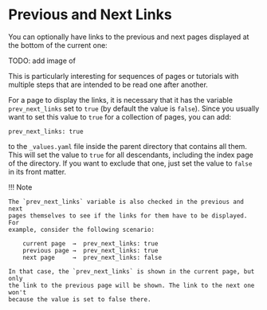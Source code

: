 
Previous and Next Links
=======================

You can optionally have links to the previous and next pages displayed at the
bottom of the current one:

TODO: add image of 

This is particularly interesting for sequences of pages or tutorials with
multiple steps that are intended to be read one after another.

For a page to display the links, it is necessary that it has the variable
`prev_next_links` set to `true` (by default the value is `false`). Since you
usually want to set this value to `true` for a collection of pages, you can
add:

    prev_next_links: true

to the `_values.yaml` file inside the parent directory that contains all them.
This will set the value to `true` for all descendants, including the index page
of the directory. If you want to exclude that one, just set the value to `false`
in its front matter.

!!! Note

    The `prev_next_links` variable is also checked in the previous and next
    pages themselves to see if the links for them have to be displayed. For
    example, consider the following scenario:

        current page  →  prev_next_links: true
        previous page →  prev_next_links: true
        next page     →  prev_next_links: false

    In that case, the `prev_next_links` is shown in the current page, but only
    the link to the previous page will be shown. The link to the next one won't
    because the value is set to false there.

